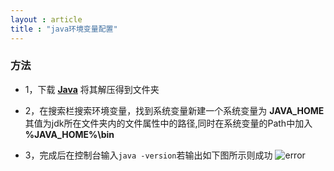 ```yaml
---
layout : article
title : "java环境变量配置"
---
```


### 方法

* 1，下载
**[Java](https://pan.baidu.com/s/1NlhBzCuEoua2sGXEmJsHpw?pwd=78e6)**
将其解压得到文件夹

* 2，在搜索栏搜索环境变量，找到系统变量新建一个系统变量为
**JAVA_HOME**
其值为jdk所在文件夹内的文件属性中的路径,同时在系统变量的Path中加入
**%JAVA_HOME%\bin**

* 3，完成后在控制台输入`java -version`若输出如下图所示则成功
![error](https://raw.githubusercontent.com/BugLeesir/image_host01/main/blogs_img/%E5%B1%8F%E5%B9%95%E6%88%AA%E5%9B%BE%202022-11-25%20154254.png)
